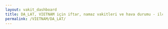 ```yaml
---
layout: vakit_dashboard
title: DA_LAT, VIETNAM için iftar, namaz vakitleri ve hava durumu - ilçe/eyalet seç
permalink: /VIETNAM/DA_LAT/
---
```


<script type="text/javascript">
  var GLOBAL_COUNTRY = 'VIETNAM';
  var GLOBAL_CITY = 'DA_LAT';
  var GLOBAL_STATE = '';
  var lat = 72;
  var lon = 21;
</script>

